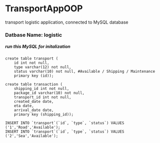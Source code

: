 # TransportAppOOP
transport logistic application, connected to MySQL database


### Datbase Name: logistic
##### run this MySQL for initalization
```
create table transport (
	id int not null, 
	type varchar(12) not null, 
	status varchar(10) not null, #Available / Shipping / Maintenance  
	primary key (id));

create table transaction (
	shipping_id int not null,
	package_id varchar(10) not null,
	transport_id int not null,
	created_date date,
	eta date,
	arrival_date date,
	primary key (shipping_id));
	
INSERT INTO `transport`(`id`, `type`, `status`) VALUES ('1','Road','Available');
INSERT INTO `transport`(`id`, `type`, `status`) VALUES ('2','Sea','Available');

```
